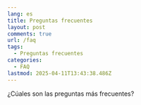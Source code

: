 ```yaml
---
lang: es
title: Preguntas frecuentes
layout: post
comments: true
url: /faq
tags:
  - Preguntas frecuentes
categories:
  - FAQ
lastmod: 2025-04-11T13:43:38.486Z
---
```

¿Cúales son las preguntas más frecuentes?
